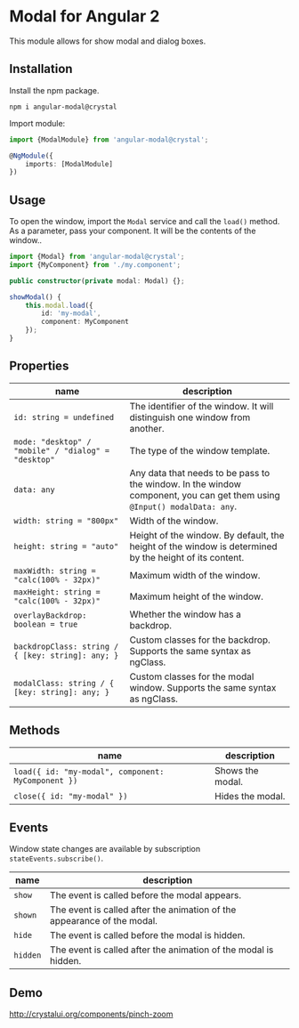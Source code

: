 # Modal for Angular 2

This module allows for show modal and dialog boxes.

## Installation

Install the npm package.

	npm i angular-modal@crystal

Import module:

```ts
import {ModalModule} from 'angular-modal@crystal';

@NgModule({
    imports: [ModalModule]
})
```

## Usage
To open the window, import the `Modal` service and call the `load()` method. As a parameter, pass your component. It will be the contents of the window..

```ts
import {Modal} from 'angular-modal@crystal';
import {MyComponent} from './my.component';

public constructor(private modal: Modal) {};

showModal() {
    this.modal.load({
        id: 'my-modal', 
        component: MyComponent
    });
}
```

## Properties

| name | description |
|------------------------|---------------------------------------------|
| `id: string = undefined` | The identifier of the window. It will distinguish one window from another. |
| `mode: "desktop" / "mobile" / "dialog" = "desktop"` | The type of the window template. |
| `data: any` | Any data that needs to be pass to the window. In the window component, you can get them using `@Input() modalData: any`. |
| `width: string = "800px"` | Width of the window. |
| `height: string = "auto"` | Height of the window. By default, the height of the window is determined by the height of its content. |
| `maxWidth: string = "calc(100% - 32px)"` | Maximum width of the window. |
| `maxHeight: string = "calc(100% - 32px)"` | Maximum height of the window. |
| `overlayBackdrop: boolean = true` | Whether the window has a backdrop. |
| `backdropClass: string / { [key: string]: any; }` | Custom classes for the backdrop. Supports the same syntax as ngClass. |
| `modalClass: string / { [key: string]: any; }` | Custom classes for the modal window. Supports the same syntax as ngClass. |

## Methods

| name | description |
|------------------------|---------------------------------------------|
| `load({ id: "my-modal", component: MyComponent })` | Shows the modal. |
| `close({ id: "my-modal" })` | Hides the modal. |

## Events

Window state changes are available by subscription `stateEvents.subscribe()`.

| name | description |
|------------------------|---------------------------------------------|
| `show` | The event is called before the modal appears. |
| `shown` | The event is called after the animation of the appearance of the modal. |
| `hide` | The event is called before the modal is hidden. |
| `hidden` | The event is called after the animation of the modal is hidden. |


## Demo 

http://crystalui.org/components/pinch-zoom
